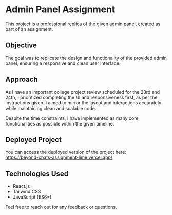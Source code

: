# Admin Panel Assignment

This project is a professional replica of the given admin panel, created as part of an assignment.

## Objective

The goal was to replicate the design and functionality of the provided admin panel, ensuring a responsive and clean user interface.

## Approach

As I have an important college project review scheduled for the 23rd and 24th, I prioritized completing the UI and responsiveness first, as per the instructions given. I aimed to mirror the layout and interactions accurately while maintaining clean and scalable code.

Despite the time constraints, I have implemented as many core functionalities as possible within the given timeline.

## Deployed Project

You can access the deployed version of the project here:  
https://beyond-chats-assignment-lime.vercel.app/

## Technologies Used

- React.js
- Tailwind CSS
- JavaScript (ES6+)


Feel free to reach out for any feedback or questions.
